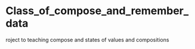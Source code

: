 # Class_of_compose_and_remember_data
roject to teaching compose and states of values and compositions
